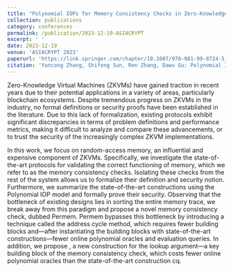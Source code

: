 ```yaml
---
title: "Polynomial IOPs for Memory Consistency Checks in Zero-Knowledge Virtual Machines"
collection: publications
category: conferences
permalink: /publication/2023-12-19-ASIACRYPT
excerpt: ' '
date: 2023-12-19
venue: 'ASIACRYPT 2023'
paperurl: 'https://link.springer.com/chapter/10.1007/978-981-99-8724-5_4'
citation: 'Yuncong Zhang, Shifeng Sun, Ren Zhang, Dawu Gu: Polynomial IOPs for Memory Consistency Checks in Zero-Knowledge Virtual Machines. ASIACRYPT (2) 2023: 111-141'
---
```

Zero-Knowledge Virtual Machines (ZKVMs) have gained traction in recent years due to their potential applications in a variety of areas, particularly blockchain ecosystems. Despite tremendous progress on ZKVMs in the industry, no formal definitions or security proofs have been established in the literature. Due to this lack of formalization, existing protocols exhibit significant discrepancies in terms of problem definitions and performance metrics, making it difficult to analyze and compare these advancements, or to trust the security of the increasingly complex ZKVM implementations.

In this work, we focus on random-access memory, an influential and expensive component of ZKVMs. Specifically, we investigate the state-of-the-art protocols for validating the correct functioning of memory, which we refer to as the memory consistency checks. Isolating these checks from the rest of the system allows us to formalize their definition and security notion. Furthermore, we summarize the state-of-the-art constructions using the Polynomial IOP model and formally prove their security. Observing that the bottleneck of existing designs lies in sorting the entire memory trace, we break away from this paradigm and propose a novel memory consistency check, dubbed Permem.  Permem bypasses this bottleneck by introducing a technique called the address cycle method, which requires fewer building blocks and—after instantiating the building blocks with state-of-the-art constructions—fewer online polynomial oracles and evaluation queries. In addition, we propose , a new construction for the lookup argument—a key building block of the memory consistency check, which costs fewer online polynomial oracles than the state-of-the-art construction cq.
